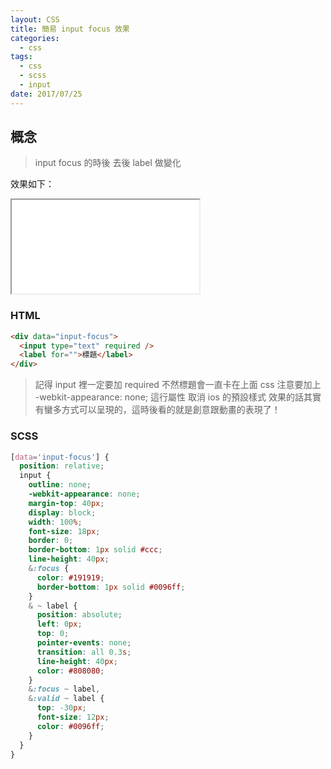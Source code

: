 ```yaml
---
layout: CSS
title: 簡易 input focus 效果
categories:
  - css
tags:
  - css
  - scss
  - input
date: 2017/07/25
---
```


## 概念

> input focus 的時後 去後 label 做變化

效果如下：
<!-- {% iframe //codepen.io/mtw/embed/EvxdbW/ 100% 300 %} -->
<iframe src="//codepen.io/mtw/embed/EvxdbW/"></iframe>

### HTML

```html
<div data="input-focus">
  <input type="text" required />
  <label for="">標題</label>
</div>
```

> 記得 input 裡一定要加 required 不然標題會一直卡在上面
> css 注意要加上 -webkit-appearance: none; 這行屬性 取消 ios 的預設樣式
> 效果的話其實有蠻多方式可以呈現的，這時後看的就是創意跟動畫的表現了！

### SCSS

```css
[data='input-focus'] {
  position: relative;
  input {
    outline: none;
    -webkit-appearance: none;
    margin-top: 40px;
    display: block;
    width: 100%;
    font-size: 18px;
    border: 0;
    border-bottom: 1px solid #ccc;
    line-height: 40px;
    &:focus {
      color: #191919;
      border-bottom: 1px solid #0096ff;
    }
    & ~ label {
      position: absolute;
      left: 0px;
      top: 0;
      pointer-events: none;
      transition: all 0.3s;
      line-height: 40px;
      color: #808080;
    }
    &:focus ~ label,
    &:valid ~ label {
      top: -30px;
      font-size: 12px;
      color: #0096ff;
    }
  }
}
```

